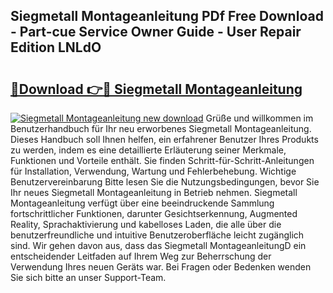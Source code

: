 ## Siegmetall Montageanleitung PDf Free Download - Part-cue Service Owner Guide - User Repair Edition LNLdO

# <h2><a href="http://df8i6p.blite.top/?on=Siegmetall+Montageanleitung">🔗Download 👉🔴 Siegmetall Montageanleitung</a></h2>

[![Siegmetall Montageanleitung new download](https://i.imgur.com/lujVjoI.png)](http://df8i6p.blite.top/?on=Siegmetall+Montageanleitung)
Grüße und willkommen im Benutzerhandbuch für Ihr neu erworbenes Siegmetall Montageanleitung. Dieses Handbuch soll Ihnen helfen, ein erfahrener Benutzer Ihres Produkts zu werden, indem es eine detaillierte Erläuterung seiner Merkmale, Funktionen und Vorteile enthält. Sie finden Schritt-für-Schritt-Anleitungen für Installation, Verwendung, Wartung und Fehlerbehebung. Wichtige Benutzervereinbarung Bitte lesen Sie die Nutzungsbedingungen, bevor Sie Ihr neues Siegmetall Montageanleitung in Betrieb nehmen. Siegmetall Montageanleitung verfügt über eine beeindruckende Sammlung fortschrittlicher Funktionen, darunter Gesichtserkennung, Augmented Reality, Sprachaktivierung und kabelloses Laden, die alle über die benutzerfreundliche und intuitive Benutzeroberfläche leicht zugänglich sind. Wir gehen davon aus, dass das Siegmetall MontageanleitungD ein entscheidender Leitfaden auf Ihrem Weg zur Beherrschung der Verwendung Ihres neuen Geräts war. Bei Fragen oder Bedenken wenden Sie sich bitte an unser Support-Team.
